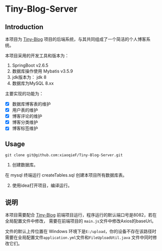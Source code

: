 # Tiny-Blog-Server

## Introduction

本项目为 [Tiny-Blog](https://github.com/xiaoqieF/Tiny-Blog) 项目的后端系统，与其共同组成了一个简洁的个人博客系统。  

本项目采用的开发工具和版本为：  
1. SpringBoot v2.6.5
2. 数据库操作使用 Mybatis v3.5.9
3. jdk版本为： jdk 8
4. 数据库为MySQL 8.xx

主要实现的功能为：

- [x] 数据库博客表的维护
- [x] 用户表的维护
- [x] 博客评论的维护
- [x] 博客分类维护
- [x] 博客标签维护

## Usage

```
git clone git@github.com:xiaoqieF/Tiny-Blog-Server.git
```

1. 创建数据库。

在 mysql 终端运行 createTables.sql 创建本项目所有数据库表。

2. 使用idea打开项目，编译运行。


## 说明

本项目需要配合 [Tiny-Blog](https://github.com/xiaoqieF/Tiny-Blog) 前端项目运行，程序运行的默认端口号是8082，若在全局配置文件中修改，
需要在前端项目的 `main.js`文件中修改Axios的baseUrl。  

文件的默认上传位置在 Windows 环境下是`E:/upload`，你的设备不存在该路径时需要在全局配置文件`application.yml`文件和`FileUploadUtil.java`
文件中同时修改它们。

